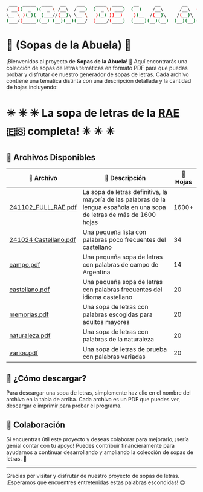 ```bash
 ___  _____  ____   __    ___    ____  ____    __      __        __    ____  __  __  ____  __      __   
/ __)(  _  )(  _ \ /__\  / __)  (  _ \( ___)  (  )    /__\      /__\  (  _ \(  )(  )( ___)(  )    /__\  
\__ \ )(_)(  )___//(__)\ \__ \   )(_) ))__)    )(__  /(__)\    /(__)\  ) _ < )(__)(  )__)  )(__  /(__)\ 
(___/(_____)(__) (__)(__)(___/  (____/(____)  (____)(__)(__)  (__)(__)(____/(______)(____)(____)(__)(__)
```
# :stew: (Sopas de la Abuela) :older_woman:

¡Bienvenidos al proyecto de **Sopas de la Abuela**! 🎉 Aquí encontrarás una colección de sopas de letras temáticas en formato PDF para que puedas probar y disfrutar de nuestro generador de sopas de letras. Cada archivo contiene una temática distinta con una descripción detallada y la cantidad de hojas incluyendo:
#  :eight_pointed_black_star: :eight_pointed_black_star: :eight_pointed_black_star: La sopa de letras de la [RAE](PDFs/241102_FULL_RAE.pdf) :es: completa! :eight_pointed_black_star: :eight_pointed_black_star: :eight_pointed_black_star:



## 📂 Archivos Disponibles

| 📄 Archivo | 📝 Descripción | 📑 Hojas |
|------------|---------------|----------|
| [241102_FULL_RAE.pdf](PDFs/241102_FULL_RAE.pdf) | La sopa de letras definitiva, la mayoría de las palabras de la lengua española en una sopa de letras de más de 1600 hojas | 1600+ |
| [241024 Castellano.pdf](PDFs/241024%20Castellano.pdf) | Una pequeña lista con palabras poco frecuentes del castellano | 34 |
| [campo.pdf](PDFs/campo.pdf) | Una pequeña sopa de letras con palabras de campo de Argentina | 14 |
| [castellano.pdf](PDFs/castellano.pdf) | Una pequeña sopa de letras con palabras frecuentes del idioma castellano | 20 |
| [memorias.pdf](PDFs/memorias.pdf) | Una sopa de letras con palabras escogidas para adultos mayores | 20 |
| [naturaleza.pdf](PDFs/naturaleza.pdf) | Una sopa de letras con palabras de la naturaleza | 20 |
| [varios.pdf](PDFs/varios.pdf) | Una sopa de letras de prueba con palabras variadas | 20 |

## 🌟 ¿Cómo descargar?

Para descargar una sopa de letras, simplemente haz clic en el nombre del archivo en la tabla de arriba. Cada archivo es un PDF que puedes ver, descargar e imprimir para probar el programa.

## 💬 Colaboración

Si encuentras útil este proyecto y deseas colaborar para mejorarlo, ¡sería genial contar con tu apoyo! Puedes contribuir financieramente para ayudarnos a continuar desarrollando y ampliando la colección de sopas de letras. 💖

---

Gracias por visitar y disfrutar de nuestro proyecto de sopas de letras. ¡Esperamos que encuentres entretenidas estas palabras escondidas! 😊

